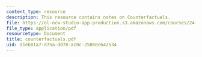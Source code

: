 ```yaml
---
content_type: resource
description: This resource contains notes on Counterfactuals.
file: https://ol-ocw-studio-app-production.s3.amazonaws.com/courses/24-221-metaphysics-free-will-fall-2004/d1eb81a7d75add78ac0c25860c642534_counterfactuals.pdf
file_type: application/pdf
resourcetype: Document
title: counterfactuals.pdf
uid: d1eb81a7-d75a-dd78-ac0c-25860c642534
---
```

